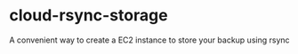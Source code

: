 cloud-rsync-storage
===================

A convenient way to create a EC2 instance to store your backup using rsync
